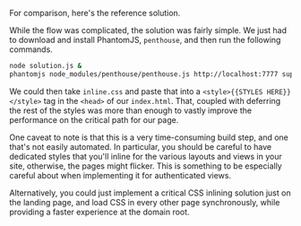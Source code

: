 For comparison, here's the reference solution.

While the flow was complicated, the solution was fairly simple. We just had to download
and install PhantomJS, `penthouse`, and then run the following commands.

```bash
node solution.js &
phantomjs node_modules/penthouse/penthouse.js http://localhost:7777 super.css > inline.css
```

We could then take `inline.css` and paste that into a `<style>{{STYLES HERE}}</style>` tag
in the `<head>` of our `index.html`. That, coupled with deferring the rest of the styles was
more than enough to vastly improve the performance on the critical path for our page.

One caveat to note is that this is a very time-consuming build step, and one that's not easily
automated. In particular, you should be careful to have dedicated styles that you'll inline
for the various layouts and views in your site, otherwise, the pages might flicker. This is
something to be especially careful about when implementing it for authenticated views.

Alternatively, you could just implement a critical CSS inlining solution just on the landing
page, and load CSS in every other page synchronously, while providing a faster experience at
the domain root.
